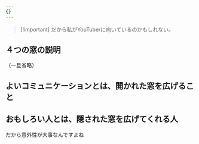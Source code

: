 ```yaml
---
{}
---
```

  

> [!important] だから私がYouTuberに向いているのかもしれない。

  

  

## ４つの窓の説明

（一旦省略）

  

  

  

  

## よいコミュニケーションとは、開かれた窓を広げること

  

  

## おもしろい人とは、隠された窓を広げてくれる人

だから意外性が大事なんですよね